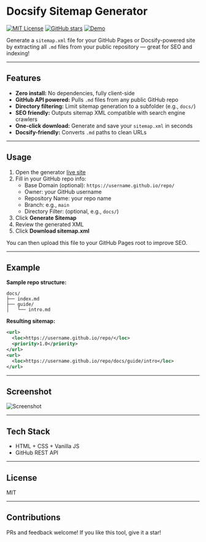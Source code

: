 # Docsify Sitemap Generator

[![MIT License](https://img.shields.io/badge/license-MIT-brightgreen)](LICENSE)
[![GitHub stars](https://img.shields.io/github/stars/thirstywaterx/docsify-sitemap?style=social)](https://github.com/your-username/your-repo-name/stargazers)
[![Demo](https://img.shields.io/badge/demo-online-blue)](https://your-demo-url.com)

Generate a `sitemap.xml` file for your GitHub Pages or Docsify-powered site by extracting all `.md` files from your public repository — great for SEO and indexing!

---

## Features

- **Zero install:** No dependencies, fully client-side  
- **GitHub API powered:** Pulls `.md` files from any public GitHub repo  
- **Directory filtering:** Limit sitemap generation to a subfolder (e.g., `docs/`)  
- **SEO friendly:** Outputs sitemap XML compatible with search engine crawlers  
- **One-click download:** Generate and save your `sitemap.xml` in seconds  
- **Docsify-friendly:** Converts `.md` paths to clean URLs  

---

## Usage

1. Open the generator [live site](https://your-demo-url.com)  
2. Fill in your GitHub repo info:
   - Base Domain (optional): `https://username.github.io/repo/`
   - Owner: your GitHub username
   - Repository Name: your repo name
   - Branch: e.g., `main`
   - Directory Filter: (optional, e.g., `docs/`)
3. Click **Generate Sitemap**
4. Review the generated XML
5. Click **Download sitemap.xml**

You can then upload this file to your GitHub Pages root to improve SEO.

---

## Example

**Sample repo structure:**
```
docs/
├── index.md
├── guide/
│   └── intro.md
```

**Resulting sitemap:**
```xml
<url>
  <loc>https://username.github.io/repo/</loc>
  <priority>1.0</priority>
</url>
<url>
  <loc>https://username.github.io/repo/docs/guide/intro</loc>
</url>
```

---

## Screenshot

![Screenshot](https://pic1.imgdb.cn/item/67fb462f88c538a9b5ccbf1b.png)

---

## Tech Stack

- HTML + CSS + Vanilla JS
- GitHub REST API

---

## License

MIT

---

## Contributions

PRs and feedback welcome! If you like this tool, give it a star!